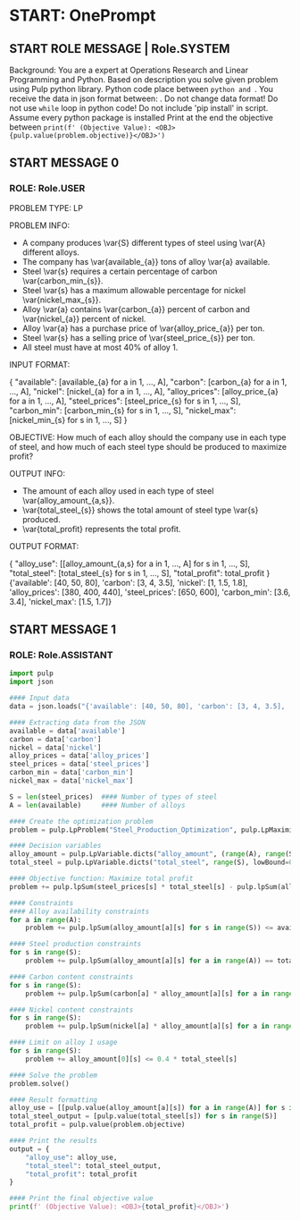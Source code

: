 # START: OnePrompt 
## START ROLE MESSAGE | Role.SYSTEM 
Background: You are a expert at Operations Research and Linear Programming and Python. Based on description you solve given problem using Pulp python library. Python code place between ```python and ```. You receive the data in json format between: <DATA></DATA>. Do not change data format! Do not use `while` loop in python code! Do not include 'pip install' in script. Assume every python package is installed Print at the end the objective between <OBJ></OBJ> `print(f' (Objective Value): <OBJ>{pulp.value(problem.objective)}</OBJ>')`  
## START MESSAGE 0 
### ROLE: Role.USER
<DESCRIPTION>
PROBLEM TYPE: LP

PROBLEM INFO:

- A company produces \var{S} different types of steel using \var{A} different alloys.
- The company has \var{available_{a}} tons of alloy \var{a} available.
- Steel \var{s} requires a certain percentage of carbon \var{carbon_min_{s}}.
- Steel \var{s} has a maximum allowable percentage for nickel \var{nickel_max_{s}}.
- Alloy \var{a} contains \var{carbon_{a}} percent of carbon and \var{nickel_{a}} percent of nickel.
- Alloy \var{a} has a purchase price of \var{alloy_price_{a}} per ton.
- Steel \var{s} has a selling price of \var{steel_price_{s}} per ton.
- All steel must have at most 40% of alloy 1.

INPUT FORMAT: 

{
"available": [available_{a} for a in 1, ..., A],
"carbon": [carbon_{a} for a in 1, ..., A],
"nickel": [nickel_{a} for a in 1, ..., A],
"alloy_prices": [alloy_price_{a} for a in 1, ..., A],
"steel_prices": [steel_price_{s} for s in 1, ..., S],
"carbon_min": [carbon_min_{s} for s in 1, ..., S],
"nickel_max": [nickel_min_{s} for s in 1, ..., S]
}

OBJECTIVE: How much of each alloy should the company use in each type of steel, and how much of each steel type should be produced to maximize profit?

OUTPUT INFO:

- The amount of each alloy used in each type of steel \var{alloy_amount_{a,s}}.
- \var{total_steel_{s}} shows the total amount of steel type \var{s} produced.
- \var{total_profit} represents the total profit.

OUTPUT FORMAT:

{
    "alloy_use": [[alloy_amount_{a,s} for a in 1, ..., A] for s in 1, ..., S],
    "total_steel": [total_steel_{s} for s in 1, ..., S],
    "total_profit": total_profit
}
</DESCRIPTION>
<DATA>
{'available': [40, 50, 80], 'carbon': [3, 4, 3.5], 'nickel': [1, 1.5, 1.8], 'alloy_prices': [380, 400, 440], 'steel_prices': [650, 600], 'carbon_min': [3.6, 3.4], 'nickel_max': [1.5, 1.7]}</DATA>


## START MESSAGE 1 
### ROLE: Role.ASSISTANT
```python
import pulp
import json

#### Input data
data = json.loads("{'available': [40, 50, 80], 'carbon': [3, 4, 3.5], 'nickel': [1, 1.5, 1.8], 'alloy_prices': [380, 400, 440], 'steel_prices': [650, 600], 'carbon_min': [3.6, 3.4], 'nickel_max': [1.5, 1.7]}")

#### Extracting data from the JSON
available = data['available']
carbon = data['carbon']
nickel = data['nickel']
alloy_prices = data['alloy_prices']
steel_prices = data['steel_prices']
carbon_min = data['carbon_min']
nickel_max = data['nickel_max']

S = len(steel_prices)  #### Number of types of steel
A = len(available)     #### Number of alloys

#### Create the optimization problem
problem = pulp.LpProblem("Steel_Production_Optimization", pulp.LpMaximize)

#### Decision variables
alloy_amount = pulp.LpVariable.dicts("alloy_amount", (range(A), range(S)), lowBound=0, cat='Continuous')
total_steel = pulp.LpVariable.dicts("total_steel", range(S), lowBound=0, cat='Continuous')

#### Objective function: Maximize total profit
problem += pulp.lpSum(steel_prices[s] * total_steel[s] - pulp.lpSum(alloy_prices[a] * alloy_amount[a][s] for a in range(A)) for s in range(S))

#### Constraints
#### Alloy availability constraints
for a in range(A):
    problem += pulp.lpSum(alloy_amount[a][s] for s in range(S)) <= available[a]

#### Steel production constraints
for s in range(S):
    problem += pulp.lpSum(alloy_amount[a][s] for a in range(A)) == total_steel[s]

#### Carbon content constraints
for s in range(S):
    problem += pulp.lpSum(carbon[a] * alloy_amount[a][s] for a in range(A)) >= carbon_min[s] * total_steel[s]

#### Nickel content constraints
for s in range(S):
    problem += pulp.lpSum(nickel[a] * alloy_amount[a][s] for a in range(A)) <= nickel_max[s] * total_steel[s]

#### Limit on alloy 1 usage
for s in range(S):
    problem += alloy_amount[0][s] <= 0.4 * total_steel[s]

#### Solve the problem
problem.solve()

#### Result formatting
alloy_use = [[pulp.value(alloy_amount[a][s]) for a in range(A)] for s in range(S)]
total_steel_output = [pulp.value(total_steel[s]) for s in range(S)]
total_profit = pulp.value(problem.objective)

#### Print the results
output = {
    "alloy_use": alloy_use,
    "total_steel": total_steel_output,
    "total_profit": total_profit
}

#### Print the final objective value
print(f' (Objective Value): <OBJ>{total_profit}</OBJ>')
```


